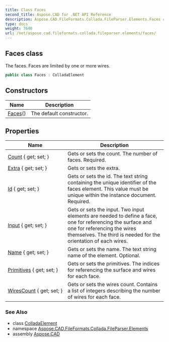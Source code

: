 ```yaml
---
title: Class Faces
second_title: Aspose.CAD for .NET API Reference
description: Aspose.CAD.FileFormats.Collada.FileParser.Elements.Faces class. The faces. Faces are limited by one or more wires
type: docs
weight: 7640
url: /net/aspose.cad.fileformats.collada.fileparser.elements/faces/
---
```

## Faces class

The faces. Faces are limited by one or more wires.

```csharp
public class Faces : ColladaElement
```

## Constructors

| Name | Description |
| --- | --- |
| [Faces](faces/)() | The default constructor. |

## Properties

| Name | Description |
| --- | --- |
| [Count](../../aspose.cad.fileformats.collada.fileparser.elements/faces/count/) { get; set; } | Gets or sets the count. The number of faces. Required. |
| [Extra](../../aspose.cad.fileformats.collada.fileparser.elements/faces/extra/) { get; set; } | Gets or sets the extra. |
| [Id](../../aspose.cad.fileformats.collada.fileparser.elements/faces/id/) { get; set; } | Gets or sets the id. The text string containing the unique identifier of the faces element. This value must be unique within the instance document. Required. |
| [Input](../../aspose.cad.fileformats.collada.fileparser.elements/faces/input/) { get; set; } | Gets or sets the input. Two input elements are needed to define a face, one for referencing the surface and one for referencing the wires themselves. The third is needed for the orientation of each wires. |
| [Name](../../aspose.cad.fileformats.collada.fileparser.elements/faces/name/) { get; set; } | Gets or sets the name. The text string name of the element. Optional. |
| [Primitives](../../aspose.cad.fileformats.collada.fileparser.elements/faces/primitives/) { get; set; } | Gets or sets the primitives. The indices for referencing the surface and wires for each face. |
| [WiresCount](../../aspose.cad.fileformats.collada.fileparser.elements/faces/wirescount/) { get; set; } | Gets or sets the wires count. Contains a list of integers describing the number of wires for each face. |

### See Also

* class [ColladaElement](../colladaelement/)
* namespace [Aspose.CAD.FileFormats.Collada.FileParser.Elements](../../aspose.cad.fileformats.collada.fileparser.elements/)
* assembly [Aspose.CAD](../../)


